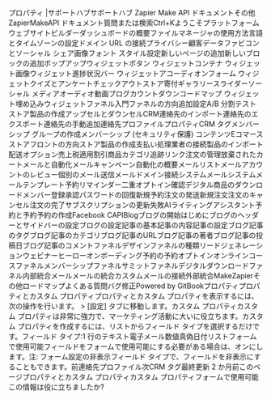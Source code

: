 プロパティ |サポートハブサポートハブ Zapier Make API ドキュメントその他ZapierMakeAPI ドキュメント質問または検索Ctrl+Kようこそプラットフォームウェブサイトビルダーダッシュボードの概要ファイルマネージャの使用方法言語とタイムゾーンの設定ドメイン URL の接続プライバシー顧客データファビコンとソーシャル シェア画像フォント スタイル設定新しいページの追加新しいブロックの追加ポップアップウィジェットボタン ウィジェットコンテナ ウィジェット画像ウィジェット進捗状況バー ウィジェットアコーディオンフォーム ウィジェットクイズとアンケートチェックアウトストア寄付ギャラリースライダーソーシャル メディアオーディオ動画ブログカウントダウンコードマップ ウィジェット埋め込みウィジェットファネル入門ファネルの方向追加設定A/B 分割テストストア製品の作成アップセルとダウンセルCRM連絡先のインポート連絡先のエクスポート連絡先の手動追加連絡先プロファイルプロパティCRM タグメンバーシップ グループの作成メンバーシップ (セキュリティ保護) コンテンツEコマースストアフロントの方向ストア製品の作成支払い処理業者の接続製品のインポート配送オプション売上税適用割引商品カテゴリ追跡リンク注文の管理放棄されたカートメールと自動化メールキャンペーン自動化の概要メールリストメールアカウントのレビュー個別のメール送信メールドメイン接続システムメールシステムメールテンプレート予約リマインダー二重オプトイン確認デジタル商品のダウンロードメンバー登録承認パスワードの回復新規予約注文の発送新規注文注文のキャンセル注文の完了サブスクリプションの更新失敗AIライティングアシスタント予約と予約予約の作成Facebook CAPIBlogブログの開始はじめにブログのヘッダーとサイドバーの設定ブログの設定記事の基本記事の内容記事の設定ブログ記事のタグブログ記事のカテゴリブログ記事のURLブログ記事の著者ブログ記事の投稿日ブログ記事のコメントファネルデザインファネルの種類リードジェネレーションウェビナーヒーローオンボーディング予約の予約オプトインオンラインコースファネルメンバーシップファネルサミットファネルデジタルダウンロードファネル内部統合メールメールの統合カスタムメールの接続外部統合MakeZapierその他ロードマップよくある質問バグ修正Powered by GitBookプロパティプロパティとカスタム プロパティプロパティとカスタム プロパティを表示するには、次の操作を行います。 > [設定] タブに移動します。カスタム プロパティカスタム プロパティは非常に強力で、マーケティング活動に大いに役立ちます。カスタム プロパティを作成するには、リストからフィールド タイプを選択するだけです。フィールド タイプ:1 行のテキスト電子メール数値真偽日付リストフォームで使用可能フィールドをフォームで使用可能にする必要がある場合は、オンにします。注: フォーム設定の非表示フィールド タイプで、フィールドを非表示にすることもできます。前連絡先プロファイル次CRM タグ最終更新 2 か月前このページプロパティとカスタム プロパティカスタム プロパティフォームで使用可能この情報は役に立ちましたか?